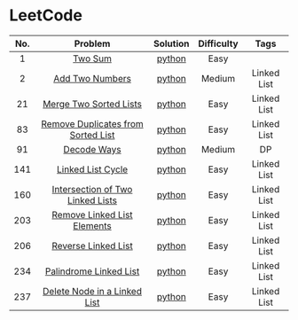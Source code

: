 # LeetCode

| No. | Problem | Solution | Difficulty | Tags |
|:---:|:-------:|:--------:|:----------:|:----:|
|1|[Two Sum](https://leetcode.com/problems/two-sum/description/)|[python](https://github.com/ZiwenJin/LeetCode/blob/master/1.%20Two%20Sum.ipynb)|Easy||
|2|[Add Two Numbers](https://leetcode.com/problems/add-two-numbers/description/)|[python](https://github.com/ZiwenJin/LeetCode/blob/master/2.%20Add%20Two%20Numbers.ipynb)|Medium|Linked List|
|21|[Merge Two Sorted Lists](https://leetcode.com/problems/merge-two-sorted-lists/description/)|[python](https://github.com/ZiwenJin/LeetCode/blob/master/21.%20Merge%20Two%20Sorted%20Lists.ipynb)|Easy|Linked List|
|83|[Remove Duplicates from Sorted List](https://leetcode.com/problems/remove-duplicates-from-sorted-list/description/)|[python](https://github.com/ZiwenJin/LeetCode/blob/master/83.%20Remove%20Duplicates%20from%20Sorted%20List.ipynb)|Easy|Linked List|
|91|[Decode Ways](https://leetcode.com/problems/decode-ways/description/)|[python](https://github.com/ZiwenJin/LeetCode/blob/master/91.%20Decode%20Ways.ipynb)|Medium|DP|
|141|[Linked List Cycle](https://leetcode.com/problems/linked-list-cycle/description/)|[python](https://github.com/ZiwenJin/LeetCode/blob/master/141.%20Linked%20List%20Cycle.ipynb)|Easy|Linked List|
|160|[Intersection of Two Linked Lists](https://leetcode.com/problems/intersection-of-two-linked-lists/description/)|[python](https://github.com/ZiwenJin/LeetCode/blob/master/160.%20Intersection%20of%20Two%20Linked%20Lists.ipynb)|Easy|Linked List|
|203|[Remove Linked List Elements](https://leetcode.com/problems/remove-linked-list-elements/description/)|[python](https://github.com/ZiwenJin/LeetCode/blob/master/203.%20Remove%20Linked%20List%20Elements.ipynb)|Easy|Linked List|
|206|[Reverse Linked List](https://leetcode.com/problems/reverse-linked-list/description/)|[python](https://github.com/ZiwenJin/LeetCode/blob/master/206.%20Reverse%20Linked%20List.ipynb)|Easy|Linked List|
|234|[Palindrome Linked List](https://leetcode.com/problems/palindrome-linked-list/description/)|[python](https://github.com/ZiwenJin/LeetCode/blob/master/234.%20Palindrome%20Linked%20List.ipynb)|Easy|Linked List|
|237|[Delete Node in a Linked List](https://leetcode.com/problems/delete-node-in-a-linked-list/description/)|[python](https://github.com/ZiwenJin/LeetCode/blob/master/237.%20Delete%20Node%20in%20a%20Linked%20List.ipynb)|Easy|Linked List|
